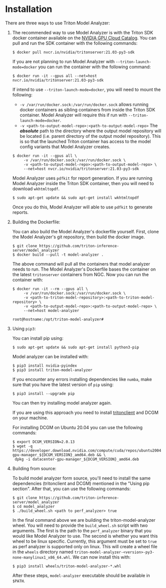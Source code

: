 <!--
Copyright (c) 2020-2021, NVIDIA CORPORATION. All rights reserved.

Licensed under the Apache License, Version 2.0 (the "License");
you may not use this file except in compliance with the License.
You may obtain a copy of the License at

    http://www.apache.org/licenses/LICENSE-2.0

Unless required by applicable law or agreed to in writing, software
distributed under the License is distributed on an "AS IS" BASIS,
WITHOUT WARRANTIES OR CONDITIONS OF ANY KIND, either express or implied.
See the License for the specific language governing permissions and
limitations under the License.
-->

# Installation

There are three ways to use Triton Model Analyzer:

1. The recommended way to use Model Analyzer is with the Triton SDK docker container
   available on the [NVIDIA GPU Cloud Catalog](https://ngc.nvidia.com/catalog/containers/nvidia:tritonserver). You can pull and run the SDK container with the following commands:

   ```
   $ docker pull nvcr.io/nvidia/tritonserver:21.03-py3-sdk
   ```

   If you are not planning to run Model Analyzer with `--triton-launch-mode=docker` you can run the container with the following command:

   ```
   $ docker run -it --gpus all --net=host nvcr.io/nvidia/tritonserver:21.03-py3-sdk
   ```

   If intend to use `--triton-launch-mode=docker`, you will need to mount the following: 
      * `-v /var/run/docker.sock:/var/run/docker.sock` allows running docker containers as sibling containers from inside the Triton SDK container. Model Analyzer will require this if run  with `--triton-launch-mode=docker`.
      * `-v <path-to-output-model-repo>:<path-to-output-model-repo>` The ***absolute*** path to the directory where the output model repository will be located (i.e. parent directory of the output model repository). This is so that the launched Triton container has access to the model config variants that Model Analyzer creates.
   
   ```
   $ docker run -it --gpus all \
        -v /var/run/docker.sock:/var/run/docker.sock \
        -v <path-to-output-model-repo>:<path-to-output-model-repo> \
        --net=host nvcr.io/nvidia/tritonserver:21.03-py3-sdk
   ```
   
   Model Analyzer uses `pdfkit` for report generation. If you are running Model Analyzer inside the Triton SDK container, then you will need to download `wkhtmltopdf`.

   ```
   $ sudo apt-get update && sudo apt-get install wkhtmltopdf
   ```
   
   Once you do this, Model Analyzer will able to use `pdfkit` to generate reports.

2. Building the Dockerfile:

   You can also build the Model Analyzer's dockerfile yourself. First, clone the Model Analyzer's git repository, then build the docker image.

   ```
   $ git clone https://github.com/triton-inference-server/model_analyzer
   $ docker build --pull -t model-analyzer .
   ```

   The above command will pull all the containers that model analyzer needs to run. The Model Analyzer's Dockerfile bases the container on the latest `tritonserver` containers from NGC. Now you can run the container with:

   ```
   $ docker run -it --rm --gpus all \
        -v /var/run/docker.sock:/var/run/docker.sock \
        -v <path-to-triton-model-repository>:<path-to-triton-model-repository> \
        -v <path-to-output-model-repo>:<path-to-output-model-repo> \
        --net=host model-analyzer
   
   root@hostname:/opt/triton-model-analyzer# 
   ```

3. Using `pip3`:

   You can install pip using:
   ```
   $ sudo apt-get update && sudo apt-get install python3-pip
   ```
   
   Model analyzer can be installed with: 
   ```
   $ pip3 install nvidia-pyindex
   $ pip3 install triton-model-analyzer
   ```

   If you encounter any errors installing dependencies like `numba`, make sure that you have the latest version of `pip` using:

   ```
   $ pip3 install --upgrade pip
   ```
   
   You can then try installing model analyzer again.

   If you are using this approach you need to install [tritonclient](https://github.com/triton-inference-server/server/blob/master/docs/client_libraries.md) and DCGM on your
   machine.

   For installing DCGM on Ubuntu 20.04 you can use the following commands:
   ```
   $ export DCGM_VERSION=2.0.13
   $ wget -q https://developer.download.nvidia.com/compute/cuda/repos/ubuntu2004/x86_64/datacenter-gpu-manager_${DCGM_VERSION}_amd64.deb && \
    dpkg -i datacenter-gpu-manager_${DCGM_VERSION}_amd64.deb
   ```

4. Building from source:

   To build model analyzer form source, you'll need to install the same dependencies (tritonclient and DCGM) mentioned in the "Using pip section". After that, you can use the following commands:

   ```
   $ git clone https://github.com/triton-inference-server/model_analyzer
   $ cd model_analyzer
   $ ./build_wheel.sh <path to perf_analyzer> true
   ```

   In the final command above we are building the triton-model-analyzer wheel. You will need to provide the `build_wheel.sh` script with two arguments. The first is the path to the `perf_analyzer` binary that you would like Model Analyzer to use. The second is whether you want this wheel to be linux specific. Currently, this argument must be set to `true` as perf analyzer is supported only on linux. This will create a wheel file in the `wheels` directory named `triton-model-analyzer-<version>-py3-none-manylinux1_x86_64.whl`. We can now install this with:

   ```
   $ pip3 install wheels/triton-model-analyzer-*.whl
   ```

   After these steps, `model-analyzer` executable should be available in
   `$PATH`.
